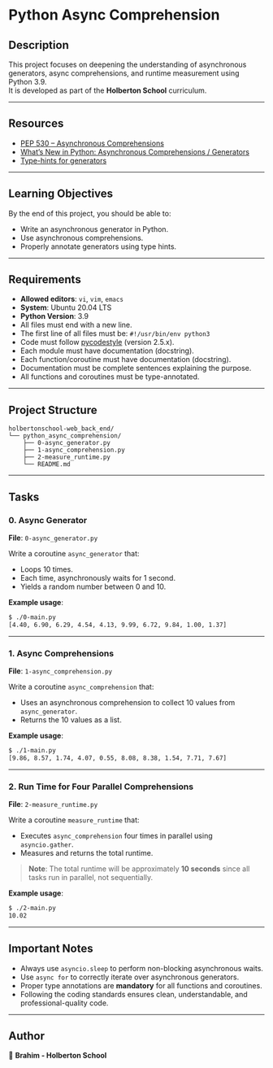 

# Python Async Comprehension

## Description

This project focuses on deepening the understanding of asynchronous generators, async comprehensions, and runtime measurement using Python 3.9.  
It is developed as part of the **Holberton School** curriculum.

---

## Resources

- [PEP 530 – Asynchronous Comprehensions](https://peps.python.org/pep-0530/)
- [What’s New in Python: Asynchronous Comprehensions / Generators](https://docs.python.org/3/whatsnew/3.6.html#whatsnew36-pep530)
- [Type-hints for generators](https://mypy.readthedocs.io/en/stable/kinds_of_types.html#generators)

---

## Learning Objectives

By the end of this project, you should be able to:

- Write an asynchronous generator in Python.
- Use asynchronous comprehensions.
- Properly annotate generators using type hints.

---

## Requirements

- **Allowed editors**: `vi`, `vim`, `emacs`
- **System**: Ubuntu 20.04 LTS
- **Python Version**: 3.9
- All files must end with a new line.
- The first line of all files must be: `#!/usr/bin/env python3`
- Code must follow [pycodestyle](https://pycodestyle.readthedocs.io/en/latest/) (version 2.5.x).
- Each module must have documentation (docstring).
- Each function/coroutine must have documentation (docstring).
- Documentation must be complete sentences explaining the purpose.
- All functions and coroutines must be type-annotated.

---

## Project Structure

```
holbertonschool-web_back_end/
└── python_async_comprehension/
    ├── 0-async_generator.py
    ├── 1-async_comprehension.py
    ├── 2-measure_runtime.py
    └── README.md
```

---

## Tasks

### 0. Async Generator

**File**: `0-async_generator.py`

Write a coroutine `async_generator` that:

- Loops 10 times.
- Each time, asynchronously waits for 1 second.
- Yields a random number between 0 and 10.

**Example usage**:
```bash
$ ./0-main.py
[4.40, 6.90, 6.29, 4.54, 4.13, 9.99, 6.72, 9.84, 1.00, 1.37]
```

---

### 1. Async Comprehensions

**File**: `1-async_comprehension.py`

Write a coroutine `async_comprehension` that:

- Uses an asynchronous comprehension to collect 10 values from `async_generator`.
- Returns the 10 values as a list.

**Example usage**:
```bash
$ ./1-main.py
[9.86, 8.57, 1.74, 4.07, 0.55, 8.08, 8.38, 1.54, 7.71, 7.67]
```

---

### 2. Run Time for Four Parallel Comprehensions

**File**: `2-measure_runtime.py`

Write a coroutine `measure_runtime` that:

- Executes `async_comprehension` four times in parallel using `asyncio.gather`.
- Measures and returns the total runtime.

> **Note**: The total runtime will be approximately **10 seconds** since all tasks run in parallel, not sequentially.

**Example usage**:
```bash
$ ./2-main.py
10.02
```

---

## Important Notes

- Always use `asyncio.sleep` to perform non-blocking asynchronous waits.
- Use `async for` to correctly iterate over asynchronous generators.
- Proper type annotations are **mandatory** for all functions and coroutines.
- Following the coding standards ensures clean, understandable, and professional-quality code.

---

## Author

👤 **Brahim - Holberton School**

